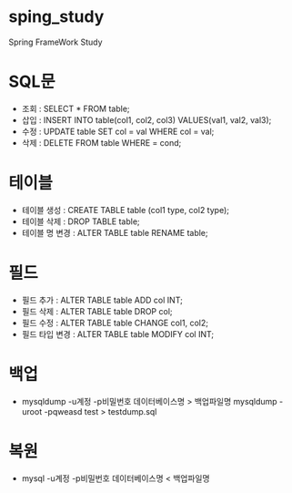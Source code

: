 # sping_study
Spring FrameWork Study


# SQL문

- 조회 : SELECT * FROM table;
- 삽입 : INSERT INTO table(col1, col2, col3) VALUES(val1, val2, val3);
- 수정 : UPDATE table SET col = val WHERE col = val;
- 삭제 : DELETE FROM table WHERE = cond;

# 테이블
- 테이블 생성 : CREATE TABLE table (col1 type, col2 type);
- 테이블 삭제 : DROP TABLE table;
- 테이블 명 변경 : ALTER TABLE table RENAME table;


# 필드
- 필드 추가 : ALTER TABLE table ADD col INT;
- 필드 삭제 : ALTER TABLE table DROP col;
- 필드 수정 : ALTER TABLE table CHANGE col1, col2;
- 필드 타입 변경 : ALTER TABLE table MODIFY col INT;


# 백업
- mysqldump -u계정 -p비밀번호 데이터베이스명 > 백업파일명
mysqldump -uroot -pqweasd test > testdump.sql

# 복원
- mysql -u계정 -p비밀번호 데이터베이스명 < 백업파일명
